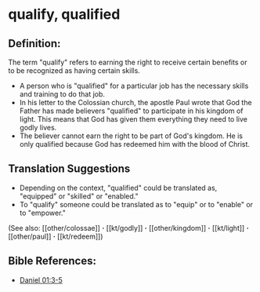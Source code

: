 # qualify, qualified #

## Definition: ##

The term "qualify" refers to earning the right to receive certain benefits or to be recognized as having certain skills.

* A person who is "qualified" for a particular job has the necessary skills and training to do that job.
* In his letter to the Colossian church, the apostle Paul wrote that God the Father has made believers "qualified" to participate in his kingdom of light. This means that God has given them everything they need to live godly lives.
* The believer cannot earn the right to be part of God's kingdom. He is only qualified because God has redeemed him with the blood of Christ.

## Translation Suggestions ##

* Depending on the context, "qualified" could be translated as, "equipped" or "skilled" or "enabled."
* To "qualify" someone could be translated as to "equip" or to "enable" or to "empower."

(See also: [[other/colossae]] **·** [[kt/godly]] **·** [[other/kingdom]] **·** [[kt/light]] **·** [[other/paul]] **·** [[kt/redeem]])

## Bible References: ##

* [Daniel 01:3-5](en/tn/dan/help/01/03)